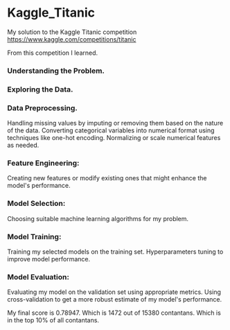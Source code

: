 # Kaggle_Titanic
My solution to the Kaggle Titanic competition https://www.kaggle.com/competitions/titanic

From this competition I learned. 

### Understanding the Problem.

### Exploring the Data.

### Data Preprocessing.

Handling missing values by imputing or removing them based on the nature of the data.
Converting categorical variables into numerical format using techniques like one-hot encoding.
Normalizing or scale numerical features as needed.

### Feature Engineering:
Creating new features or modify existing ones that might enhance the model's performance.

### Model Selection:
Choosing suitable machine learning algorithms for my problem.

### Model Training:
Training my selected models on the training set.
Hyperparameters tuning to improve model performance. 

### Model Evaluation:
Evaluating my model on the validation set using appropriate metrics.
Using cross-validation to get a more robust estimate of my model's performance.

My final score is 0.78947. Which is 1472 out of 15380 contantans.
Which is in the top 10% of all contantans.